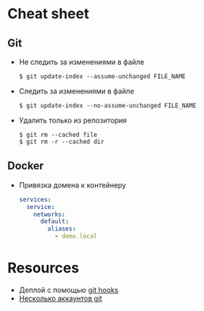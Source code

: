 # Cheat sheet
## Git 
* Не следить за изменениями в файле 
    ```console
    $ git update-index --assume-unchanged FILE_NAME
    ```
* Следить за изменениями в файле 
    ```console
    $ git update-index --no-assume-unchanged FILE_NAME
    ```
* Удалить только из репозитория
    ```console
    $ git rm --cached file
    $ git rm -r --cached dir
    ```

## Docker
* Привязка домена к контейнеру
    ```yaml
    services:
      service:
        networks:
          default:
            aliases:
              - demo.local  
    ```

# Resources
* Деплой с помощью
   [git hooks](https://gist.github.com/noelboss/3fe13927025b89757f8fb12e9066f2fa)
* [Несколько аккаунтов git](https://medium.com/uncaught-exception/setting-up-multiple-gitlab-accounts-82b70e88c437)